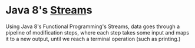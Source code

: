 # Java 8's [Stream](https://docs.oracle.com/javase/8/docs/api/java/util/stream/Stream.html)s #
Using Java 8's Functional Programming's Streams, data goes through a pipeline of modification steps, where each step takes some input and maps it to a new output, until we reach a terminal operation (such as printing.)  
